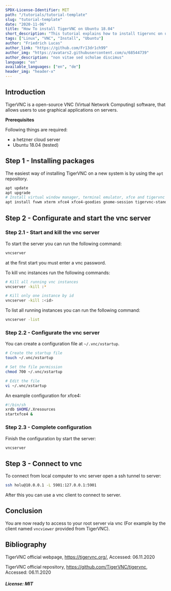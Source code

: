 ```yaml
---
SPDX-License-Identifier: MIT
path: "/tutorials/tutorial-template"
slug: "tutorial-template"
date: "2020-11-06"
title: "How To install TigerVNC on Ubuntu 18.04"
short_description: "This tutorial explains how to install tigervnc on ubuntu."
tags: ["Linux", "VNC", "Install", "Ubuntu"]
author: "Friedrich Lucas"
author_link: "https://github.com/Fr13dr1ch99"
author_img: "https://avatars2.githubusercontent.com/u/68544739"
author_description: "non vitae sed scholae discimus"
language: "en"
available_languages: ["en", "de"]
header_img: "header-x"
---
```


## Introduction

TigerVNC is a open-source VNC (Virtual Network Computing) software, that allows users to use graphical applications on servers.

**Prerequisites**

Following things are required:
* a hetzner cloud server
* Ubuntu 18.04 (tested)


## Step 1 - Installing packages

The easiest way of installing TigerVNC on a new system is by using the `apt` repository.
```bash
apt update
apt upgrade
# Install virtual window manager, terminal emulator, xfce and tigervnc
apt install fvwm xterm xfce4 xfce4-goodies gnome-session tigervnc-standalone-server tigervnc-common
```


## Step 2 - Configurate and start the vnc server

### Step 2.1 - Start and kill the vnc server

To start the server you can run the following command:
```bash
vncserver
```

at the first start you must enter a vnc password.

To kill vnc instances run the following commands:
```bash
# Kill all running vnc instances
vncserver -kill :*

# Kill only one instance by id
vncserver -kill :<id>
```

To list all running instances you can run the following command:
```bash
vncserver -list
```

### Step 2.2 - Configurate the vnc server

You can create a configuration file at `~/.vnc/xstartup`.
```bash
# Create the startup file
touch ~/.vnc/xstartup

# Set the file permission
chmod 700 ~/.vnc/xstartup

# Edit the file
vi ~/.vnc/xstartup
```

An example configuration for xfce4:
```bash
#!/bin/sh
xrdb $HOME/.Xresources
startxfce4 &
```

### Step 2.3 - Complete configuration

Finish the configuration by start the server:
```bash
vncserver
```

## Step 3 - Connect to vnc
To connect from local computer to vnc server open a ssh tunnel to server:
```bash
ssh holu@10.0.0.1 -L 5901:127.0.0.1:5901
```

After this you can use a vnc client to connect to server.

## Conclusion

You are now ready to access to your root server via vnc (For example by the client named `vncviewer` provided from TigerVNC).

## Bibliography
TigerVNC official webpage, https://tigervnc.org/, Accessed: 06.11.2020

TigerVNC official repository, https://github.com/TigerVNC/tigervnc, Accessed: 06.11.2020

##### License: MIT

<!--

Contributor's Certificate of Origin

By making a contribution to this project, I certify that:

(a) The contribution was created in whole or in part by me and I have
    the right to submit it under the license indicated in the file; or

(b) The contribution is based upon previous work that, to the best of my
    knowledge, is covered under an appropriate license and I have the
    right under that license to submit that work with modifications,
    whether created in whole or in part by me, under the same license
    (unless I am permitted to submit under a different license), as
    indicated in the file; or

(c) The contribution was provided directly to me by some other person
    who certified (a), (b) or (c) and I have not modified it.

(d) I understand and agree that this project and the contribution are
    public and that a record of the contribution (including all personal
    information I submit with it, including my sign-off) is maintained
    indefinitely and may be redistributed consistent with this project
    or the license(s) involved.

Signed-off-by: Friedrich Lucas <friedrichlucas.99@gmail.com>

-->
